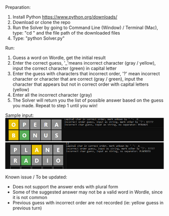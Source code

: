 Preparation:
1. Install Python https://www.python.org/downloads/
2. Download or clone the repo
3. Run the Solver by going to Command Line (Window) / Terminal (Mac), type: "cd " and the file path of the downloaded files
4. Type: "python Solver.py"

Run:
1. Guess a word on Wordle, get the initial result
2. Enter the correct guess, '_'means incorrect character (gray / yellow), input the correct character (green) in capital letter
3. Enter the guess with characters that incorrect order, '?' mean incorrect character or character that are correct (gray / green), input the character that appears but not in correct order with capital letters (yellow)
4. Enter all the incorrect character (gray)
5. The Solver will return you the list of possible answer based on the guess you made. Repeat to step 1 until you win!

Sample input:
![](images/SampleInput1.PNG)
![](images/SampleInput2.PNG)

Known issue / To be updated:
- Does not support the answer ends with plural form
- Some of the suggested answer may not be a valid word in Wordle, since it is not common
- Previous guess with incorrect order are not recorded (ie: yellow guess in previous turn)